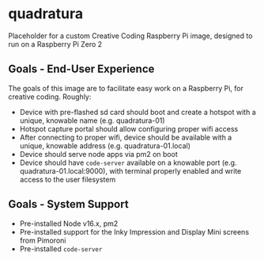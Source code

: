 # quadratura
Placeholder for a custom Creative Coding Raspberry Pi image, designed to run on a Raspberry Pi Zero 2

## Goals - End-User Experience
The goals of this image are to facilitate easy work on a Raspberry Pi, for creative coding. Roughly:
- Device with pre-flashed sd card should boot and create a hotspot with a unique, knowable name (e.g. quadratura-01)
- Hotspot capture portal should allow configuring proper wifi access
- After connecting to proper wifi, device should be available with a unique, knowable address (e.g. quadratura-01.local)
- Device should serve node apps via pm2 on boot
- Device should have `code-server` available on a knowable port (e.g. quadratura-01.local:9000), with terminal properly enabled and write access to the user filesystem

## Goals - System Support
- Pre-installed Node v16.x, pm2
- Pre-installed support for the Inky Impression and Display Mini screens from Pimoroni
- Pre-installed `code-server`
